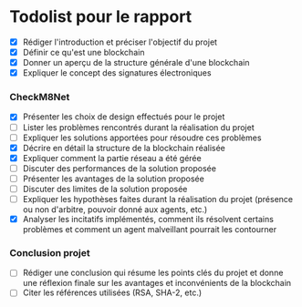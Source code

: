 # Todolist pour le rapport

- [x] Rédiger l'introduction et préciser l'objectif du projet
- [x] Définir ce qu'est une blockchain
- [x] Donner un aperçu de la structure générale d'une blockchain
- [x] Expliquer le concept des signatures électroniques

[//]: # (- [ ] Si utilisé, expliquer le concept du hachage)
### CheckM8Net
- [x] Présenter les choix de design effectués pour le projet
- [ ] Lister les problèmes rencontrés durant la réalisation du projet
- [ ] Expliquer les solutions apportées pour résoudre ces problèmes
- [x] Décrire en détail la structure de la blockchain réalisée
- [x] Expliquer comment la partie réseau a été gérée
- [ ] Discuter des performances de la solution proposée
- [ ] Présenter les avantages de la solution proposée
- [ ] Discuter des limites de la solution proposée
- [ ] Expliquer les hypothèses faites durant la réalisation du projet (présence ou non d'arbitre, pouvoir donné aux agents, etc.)
- [x] Analyser les incitatifs implémentés, comment ils résolvent certains problèmes et comment un agent malveillant pourrait les contourner
### Conclusion projet
- [ ] Rédiger une conclusion qui résume les points clés du projet et donne une réflexion finale sur les avantages et inconvénients de la blockchain
- [ ] Citer les références utilisées (RSA, SHA-2, etc.)
